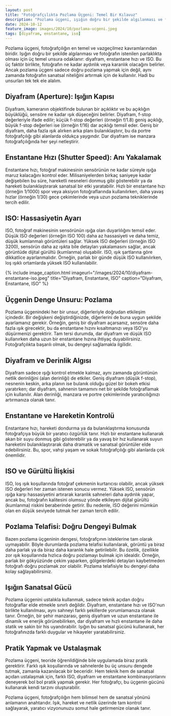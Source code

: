 ```yaml
---
layout: post
title: "Fotoğrafçılıkta Pozlama Üçgeni: Temel Bir Kılavuz"
description: "Pozlama üçgeni, ışığın doğru bir şekilde algılanması ve fotoğrafın istenilen parlaklıkta olması için üç temel unsura odaklanır: diyafram, enstantane hızı ve ISO."
date: 2024-10-12
feature_image: images/2024/10/pozlama-ucgeni.jpeg
tags: [diyafram, enstantane, iso]
---
```


Pozlama üçgeni, fotoğrafçılığın en temel ve vazgeçilmez kavramlarından biridir. Işığın doğru bir şekilde algılanması ve fotoğrafın istenilen parlaklıkta olması için üç temel unsura odaklanır: diyafram, enstantane hızı ve ISO. Bu üç faktör birlikte, fotoğrafın ne kadar aydınlık veya karanlık olacağını belirler. Ancak pozlama üçgeni sadece doğru pozlama yapmak için değil, aynı zamanda fotoğrafın sanatsal niteliğini artırmak için de kullanılır. Hadi bu unsurları tek tek ele alalım.

<!--more-->

## Diyafram (Aperture): Işığın Kapısı

Diyafram, kameranın objektifinde bulunan bir açıklıktır ve bu açıklığın büyüklüğü, sensöre ne kadar ışık düşeceğini belirler. Diyafram, f-stop değerleriyle ifade edilir; küçük f-stop değerleri (örneğin f/1.8) geniş açıklığı, büyük f-stop değerleri ise (örneğin f/16) dar açıklığı temsil eder. Geniş bir diyafram, daha fazla ışık alırken arka planı bulanıklaştırır, bu da portre fotoğrafçılığı gibi alanlarda oldukça yaygındır. Dar diyafram ise manzara fotoğrafçılığında her şeyi netleştirir.

## Enstantane Hızı (Shutter Speed): Anı Yakalamak

Enstantane hızı, fotoğraf makinesinin sensörünün ne kadar süreyle ışığa maruz kalacağını kontrol eder. Milisaniyelerden birkaç saniyeye kadar değişebilen bu süre, hareketli nesneleri donmuş gibi gösterebilir ya da hareketi bulanıklaştırarak sanatsal bir etki yaratabilir. Hızlı bir enstantane hızı (örneğin 1/1000) spor veya aksiyon fotoğraflarında kullanılırken, daha yavaş hızlar (örneğin 1/30) gece çekimlerinde veya uzun pozlama tekniklerinde tercih edilir.

## ISO: Hassasiyetin Ayarı

ISO, fotoğraf makinesinin sensörünün ışığa olan duyarlılığını temsil eder. Düşük ISO değerleri (örneğin ISO 100) daha az hassasiyeti ve daha temiz, düşük kumlanmalı görüntüleri sağlar. Yüksek ISO değerleri (örneğin ISO 3200), sensörün daha az ışıkta bile detayları yakalamasını sağlar, ancak görüntüde dijital gürültü (kumlanma) oluşabilir. ISO, ışık şartlarına göre dikkatlice ayarlanmalıdır. Örneğin, parlak bir günde düşük ISO kullanılırken, loş ışıklı ortamlarda yüksek ISO kullanılabilir.

{% include image_caption.html imageurl="/images/2024/10/diyafram-enstantane-iso.jpeg" title="Diyafram, Enstantane, ISO" caption="Diyafram, Enstantane, ISO" %}

## Üçgenin Denge Unsuru: Pozlama

Pozlama üçgenindeki her bir unsur, diğerleriyle doğrudan etkileşim içindedir. Bir değişkeni değiştirdiğinizde, diğerlerini de buna uygun şekilde ayarlamanız gerekir. Örneğin, geniş bir diyafram açarsanız, sensöre daha fazla ışık girecektir, bu da enstantane hızını kısaltmanızı veya ISO’yu düşürmenizi gerektirir. Tam tersi durumda, dar diyafram ve düşük ISO kullanırken daha uzun bir enstantane hızına ihtiyaç duyabilirsiniz. Fotoğrafçılıkta başarılı olmak, bu dengeyi sağlamakla ilgilidir.

## Diyafram ve Derinlik Algısı

Diyafram sadece ışığı kontrol etmekle kalmaz, aynı zamanda görüntünün netlik derinliğini (alan derinliği) de etkiler. Geniş diyafram (düşük f-stop), nesnenin keskin, arka planın ise bulanık olduğu güzel bir bokeh etkisi yaratırken; dar diyafram, sahnenin tamamını net bir şekilde fotoğraflamak için kullanılır. Alan derinliği, manzara ve portre çekimlerinde yaratıcılığınızı artırmanıza olanak tanır.

## Enstantane ve Hareketin Kontrolü

Enstantane hızı, hareketi dondurma ya da bulanıklaştırma konusunda fotoğrafçıya büyük bir yaratıcı özgürlük tanır. Hızlı bir enstantane kullanarak akan bir suyu donmuş gibi gösterebilir ya da yavaş bir hız kullanarak suyun hareketini bulanıklaştırarak daha dramatik ve sanatsal görüntüler elde edebilirsiniz. Bu, spor, vahşi yaşam ve sokak fotoğrafçılığı gibi alanlarda çok önemlidir.

## ISO ve Gürültü İlişkisi

ISO, loş ışık koşullarında fotoğraf çekmenin kurtarıcısı olabilir, ancak yüksek ISO değerleri her zaman istenen sonucu vermez. Yüksek ISO, sensörün ışığa karşı hassasiyetini artırarak karanlık sahneleri daha aydınlık yapar, ancak bu, fotoğrafın kalitesini olumsuz yönde etkileyen dijital gürültü (kumlanma) riskini beraberinde getirir. Bu nedenle, ISO değerini mümkün olan en düşük seviyede tutmak her zaman tercih edilir.

## Pozlama Telafisi: Doğru Dengeyi Bulmak

Bazen pozlama üçgeninin dengesi, fotoğrafçının isteklerine tam olarak uymayabilir. Böyle durumlarda pozlama telafisi kullanılarak, görüntü ya biraz daha parlak ya da biraz daha karanlık hale getirilebilir. Bu özellik, özellikle zor ışık koşullarında hızlıca doğru pozlamayı bulmak için idealdir. Örneğin, parlak bir gökyüzünde çekim yaparken, gölgelerdeki detayları kaybetmeden fotoğrafı doğru pozlamak zor olabilir. Pozlama telafisiyle bu dengeyi daha kolay sağlayabilirsiniz.

## Işığın Sanatsal Gücü

Pozlama üçgenini ustalıkla kullanmak, sadece teknik açıdan doğru fotoğraflar elde etmekle sınırlı değildir. Diyafram, enstantane hızı ve ISO'nun birlikte kullanılması, aynı sahneyi farklı şekillerde yorumlamanıza olanak tanır. Örneğin, bir şehir manzarası, geniş diyafram ve uzun enstantane ile dinamik ve enerjik görünebilirken, dar diyafram ve hızlı enstantane ile daha statik ve sakin bir his uyandırabilir. Işığın bu sanatsal gücünü kullanarak, her fotoğrafınızda farklı duygular ve hikayeler yaratabilirsiniz.

## Pratik Yapmak ve Ustalaşmak

Pozlama üçgeni, teoride öğrenildiğinde bile uygulamada biraz pratik gerektirir. Farklı ışık koşullarında ve sahnelerde bu üç unsuru dengede tutmak, zamanla kazanılacak bir beceridir. Hem teknik hem de sanatsal açıdan ustalaşmak için, farklı ISO, diyafram ve enstantane kombinasyonlarını deneyerek bol bol pratik yapmak gerekir. Her fotoğrafçı, bu üçgenin gücünü kullanarak kendi tarzını oluşturabilir.

Pozlama üçgeni, fotoğrafçılığın hem bilimsel hem de sanatsal yönünü anlamanın anahtarıdır. Işık, hareket ve netlik üzerinde tam kontrol sağlayarak, yaratıcı vizyonunuzu somut hale getirmenize olanak tanır.